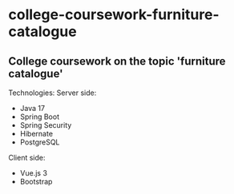 # college-coursework-furniture-catalogue

## College coursework on the topic 'furniture catalogue'

Technologies:
Server side:
- Java 17
- Spring Boot
- Spring Security
- Hibernate
- PostgreSQL

Client side:
- Vue.js 3
- Bootstrap
